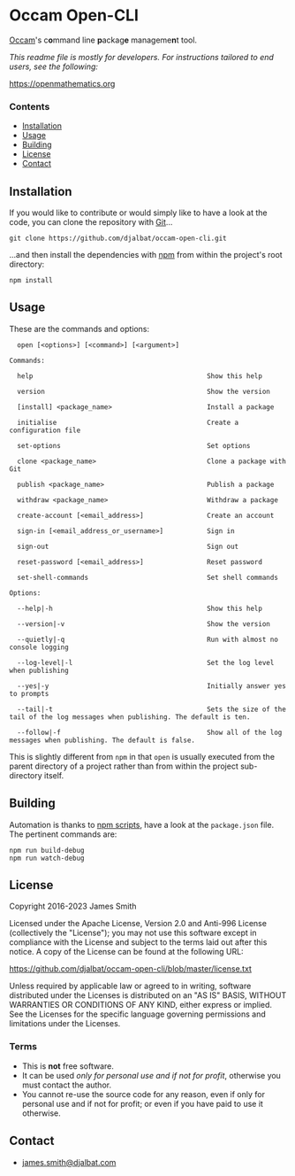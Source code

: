 # Occam Open-CLI

[Occam](https://github.com/djalbat/occam)'s c**o**mmand line **p**ackag**e** manageme**n**t tool.

*This readme file is mostly for developers. For instructions tailored to end users, see the following:*

https://openmathematics.org

### Contents

- [Installation](#installation)
- [Usage](#usage)
- [Building](#building)
- [License](#license)
- [Contact](#contact)

## Installation

If you would like to contribute or would simply like to have a look at the code, you can clone the repository with [Git](https://git-scm.com/)...

    git clone https://github.com/djalbat/occam-open-cli.git

...and then install the dependencies with [npm](https://www.npmjs.com/) from within the project's root directory:

    npm install

## Usage

These are the commands and options:

```
  open [<options>] [<command>] [<argument>]

Commands:

  help                                            Show this help
  
  version                                         Show the version

  [install] <package_name>                        Install a package

  initialise                                      Create a configuration file

  set-options                                     Set options 

  clone <package_name>                            Clone a package with Git

  publish <package_name>                          Publish a package

  withdraw <package_name>                         Withdraw a package

  create-account [<email_address>]                Create an account
   
  sign-in [<email_address_or_username>]           Sign in 

  sign-out                                        Sign out 
 
  reset-password [<email_address>]                Reset password 

  set-shell-commands                              Set shell commands 

Options:

  --help|-h                                       Show this help

  --version|-v                                    Show the version

  --quietly|-q                                    Run with almost no console logging

  --log-level|-l                                  Set the log level when publishing
  
  --yes|-y                                        Initially answer yes to prompts

  --tail|-t                                       Sets the size of the tail of the log messages when publishing. The default is ten. 

  --follow|-f                                     Show all of the log messages when publishing. The default is false.
```

This is slightly different from `npm` in that `open` is usually executed from the parent directory of a project rather than from within the project sub-directory itself.

## Building

Automation is thanks to [npm scripts](https://docs.npmjs.com/misc/scripts), have a look at the `package.json` file. The pertinent commands are:

    npm run build-debug
    npm run watch-debug

## License

Copyright 2016-2023 James Smith

Licensed under the Apache License, Version 2.0 and Anti-996 License (collectively the "License"); you may not use this software except in compliance with the License and subject to the terms laid out after this notice. A copy of the License can be found at the following URL:

https://github.com/djalbat/occam-open-cli/blob/master/license.txt

Unless required by applicable law or agreed to in writing, software distributed under the Licenses is distributed on an "AS IS" BASIS, WITHOUT WARRANTIES OR CONDITIONS OF ANY KIND, either express or implied. See the Licenses for the specific language governing permissions and limitations under the Licenses.

### Terms

* This is **not** free software.
* It can be used *only for personal use and if not for profit*, otherwise you must contact the author.
* You cannot re-use the source code for any reason, even if only for personal use and if not for profit; or even if you have paid to use it otherwise.

## Contact

* james.smith@djalbat.com

